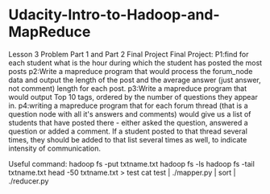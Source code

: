 # Udacity-Intro-to-Hadoop-and-MapReduce
Lesson 3 Problem Part 1 and Part 2
Final Project
Final Project: P1:find for each student what is the hour during which the student has posted the most posts
               p2:Write a mapreduce program that would process the forum_node data and output the length of the post and the average answer (just answer, not comment) length for each post.
               p3:Write a mapreduce program that would output Top 10 tags, ordered by the number of questions they appear in.
               p4:writing a mapreduce program that for each forum thread (that is a question node with all it's answers and comments) would give us a list of students that have posted there - either asked the question, answered a question or added a comment. If a student posted to that thread several times, they should be added to that list several times as well, to indicate intensity of communication.
               
Useful command: hadoop fs -put txtname.txt
                hadoop fs -ls
                hadoop fs -tail txtname.txt
                head -50 txtname.txt > test
                cat test | ./mapper.py | sort | ./reducer.py
